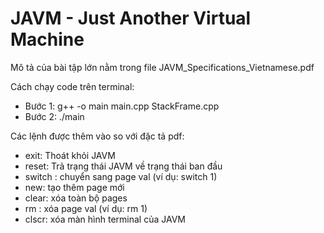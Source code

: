 # JAVM - Just Another Virtual Machine
Mô tả của bài tập lớn nằm trong file JAVM_Specifications_Vietnamese.pdf

Cách chạy code trên terminal:
+ Bước 1: g++ -o main main.cpp StackFrame.cpp
+ Bước 2: ./main

Các lệnh được thêm vào so với đặc tả pdf:
+ exit: Thoát khỏi JAVM
+ reset: Trả trạng thái JAVM về trạng thái ban đầu
+ switch <val>: chuyển sang page val (ví dụ: switch 1)
+ new: tạo thêm page mới
+ clear: xóa toàn bộ pages
+ rm <val>: xóa page val (ví dụ: rm 1)
+ clscr: xóa màn hình terminal của JAVM
